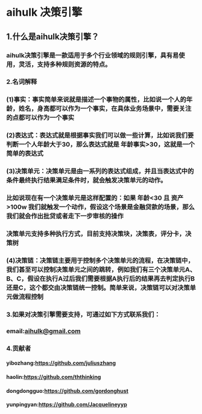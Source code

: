 # aihulk 决策引擎

## 1.什么是aihulk决策引擎？
### aihulk决策引擎是一款适用于多个行业领域的规则引擎，具有易使用，灵活，支持多种规则资源的特点。
### 2.名词解释
### (1)事实：事实简单来说就是描述一个事物的属性，比如说一个人的年龄，姓名，身高都可以作为一个事实，在具体业务场景中，需要关注的点都可以作为一个事实
### (2)表达式：表达式就是根据事实我们可以做一些计算，比如说我们要判断一个人年龄大于30，那么表达式就是 年龄事实>30，这就是一个简单的表达式
### (3)决策单元：决策单元是由一系列的表达式组成，并且当表达式中的条件最终执行结果满足条件时，就会触发决策单元的动作。
### 比如说现在有一个决策单元是这样配置的：如果 年龄<30 且 资产>100w 我们就触发一个动作，假设这个场景是金融贷款的场景，那么我们就会作出批贷或者走下一步审核的操作
### 决策单元支持多种执行方式，目前支持决策块，决策表，评分卡，决策树
### (4)决策链：决策链主要用于控制多个决策单元的流程，在决策链中，我们甚至可以控制决策单元之间的跳转，例如我们有三个决策单元A、B、C，假设在执行A过后我们需要根据A执行后的结果再去判定执行B还是C，这个都交由决策链统一控制。简单来说，决策链可以对决策单元做流程控制
### 3.如果对决策引擎需要支持，可通过如下方式联系我们：
### email:aihulk@gmail.com
### 4.贡献者
#### yibozhang:https://github.com/juliuszhang
#### haolin:https://github.com/ththinking
#### dongdongguo:https://github.com/gordonghust
#### yunpingyan:https://github.com/Jacquelineyyp
